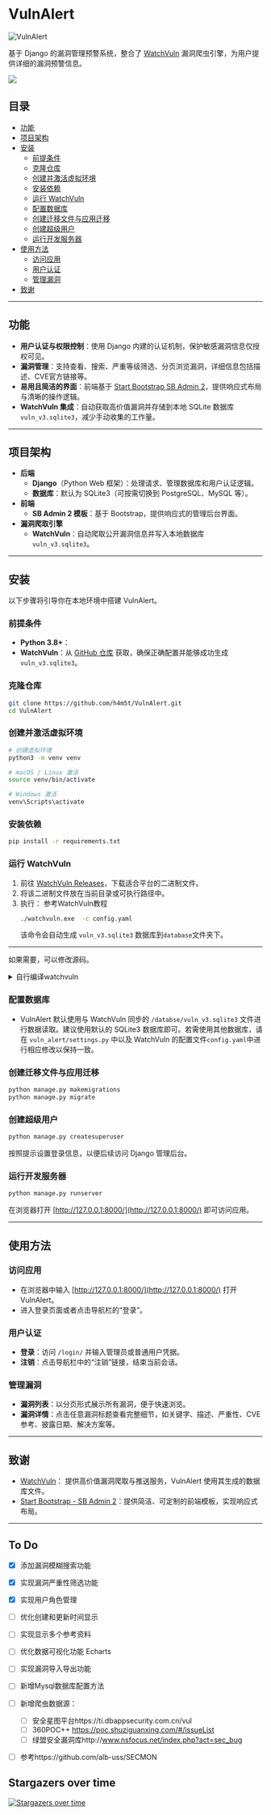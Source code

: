 # VulnAlert

![VulnAlert](https://socialify.git.ci/h4m5t/vulnalert/image?custom_description=%E5%9F%BA%E4%BA%8E+Django+%E7%9A%84%E6%BC%8F%E6%B4%9E%E7%AE%A1%E7%90%86%E9%A2%84%E8%AD%A6%E7%B3%BB%E7%BB%9F&description=1&forks=1&issues=1&logo=https%3A%2F%2Fraw.githubusercontent.com%2Fh4m5t%2Fvulnalert%2Frefs%2Fheads%2Fmain%2Fstatic%2Fimg%2Flogo.png&name=1&owner=1&stargazers=1&theme=Light)

基于 Django 的漏洞管理预警系统，整合了 [WatchVuln](https://github.com/zema1/watchvuln) 漏洞爬虫引擎，为用户提供详细的漏洞预警信息。

![](./img/vuln_list.jpg)

## 目录
- [功能](#功能)  
- [项目架构](#项目架构)  
- [安装](#安装)  
  - [前提条件](#前提条件)  
  - [克隆仓库](#克隆仓库)  
  - [创建并激活虚拟环境](#创建并激活虚拟环境)  
  - [安装依赖](#安装依赖)  
  - [运行 WatchVuln](#运行-watchvuln)  
  - [配置数据库](#配置数据库)  
  - [创建迁移文件与应用迁移](#创建迁移文件与应用迁移)  
  - [创建超级用户](#创建超级用户)  
  - [运行开发服务器](#运行开发服务器)  
- [使用方法](#使用方法)  
  - [访问应用](#访问应用)  
  - [用户认证](#用户认证)  
  - [管理漏洞](#管理漏洞)  
- [致谢](#致谢)  

---

## 功能

- **用户认证与权限控制**：使用 Django 内建的认证机制，保护敏感漏洞信息仅授权可见。  
- **漏洞管理**：支持查看、搜索、严重等级筛选、分页浏览漏洞，详细信息包括描述、CVE官方链接等。  
- **易用且简洁的界面**：前端基于 [Start Bootstrap SB Admin 2](https://startbootstrap.com/theme/sb-admin-2)，提供响应式布局与清晰的操作逻辑。  
- **WatchVuln 集成**：自动获取高价值漏洞并存储到本地 SQLite 数据库 `vuln_v3.sqlite3`，减少手动收集的工作量。  

---

## 项目架构

- **后端**  
  - **Django**（Python Web 框架）：处理请求、管理数据库和用户认证逻辑。  
  - **数据库**：默认为 SQLite3（可按需切换到 PostgreSQL、MySQL 等）。  
- **前端**  
  - **SB Admin 2 模板**：基于 Bootstrap，提供响应式的管理后台界面。  
- **漏洞爬取引擎**  
  - **WatchVuln**：自动爬取公开漏洞信息并写入本地数据库 `vuln_v3.sqlite3`。

---

## 安装

以下步骤将引导你在本地环境中搭建 VulnAlert。

### 前提条件
- **Python 3.8+**：
- **WatchVuln**：从 [GitHub 仓库](https://github.com/zema1/watchvuln) 获取，确保正确配置并能够成功生成 `vuln_v3.sqlite3`。

### 克隆仓库
```bash
git clone https://github.com/h4m5t/VulnAlert.git
cd VulnAlert
```

### 创建并激活虚拟环境
```bash
# 创建虚拟环境
python3 -m venv venv

# macOS / Linux 激活
source venv/bin/activate

# Windows 激活
venv\Scripts\activate
```

### 安装依赖
```bash
pip install -r requirements.txt
```
### 运行 WatchVuln

1. 前往 [WatchVuln Releases](https://github.com/zema1/watchvuln/releases)，下载适合平台的二进制文件。  
2. 将该二进制文件放在当前目录或可执行路径中。  
3. 执行：  参考WatchVuln教程
   ```bash
   ./watchvuln.exe  -c config.yaml
   ```
   该命令会自动生成 `vuln_v3.sqlite3` 数据库到`database`文件夹下。

---

如果需要，可以修改源码。

<details>
<summary>自行编译watchvuln</summary>


安装go环境，配置go代理：

```bash
go env -w GOPROXY=https://goproxy.cn,direct
```

进入watchvuln目录：

```bash
cd watchvuln/
```

下载依赖：

```bash
go mod tidy
```

运行项目：

```bash
go run main.go -c config.yaml
```

后台运行：

```bash
#Linux/Mac
nohup go run main.go -c config.yaml > log.txt 2>&1 &
#Win
start /b watchvuln-windows-amd64.exe -c config.yaml > logs.txt 2>&1
```

也可以编译为可执行文件再运行：

Win64:
```bash
set GOOS=windows
set GOARCH=amd64
go build -o watchvuln-windows-amd64.exe main.go
```

Linux64:
```bash
set GOOS=linux
set GOARCH=amd64
go build -o watchvuln-linux-amd64 main.go
```

macOS ARM:
```bash
set GOOS=darwin
set GOARCH=arm64
go build -o watchvuln-darwin-arm64 main.go
```

快速编译脚本`watchvuln/build.sh`：(Windows下编译脚本是build.bat)

```bash
#!/bin/bash

OUTPUT_DIR="dist"
mkdir -p $OUTPUT_DIR

export CGO_ENABLED=0

declare -a TARGETS=(
    "windows/amd64"
    "linux/amd64"
    "darwin/arm64"
)

for TARGET in "${TARGETS[@]}"
do
    GOOS=$(echo $TARGET | cut -d '/' -f 1)
    GOARCH=$(echo $TARGET | cut -d '/' -f 2)
    
    OUTPUT_NAME="watchvuln-${GOOS}-${GOARCH}"
    if [ "$GOOS" = "windows" ]; then
        OUTPUT_NAME+=".exe"
    fi
    
    echo "编译目标：$GOOS/$GOARCH -> $OUTPUT_NAME"
    env GOOS=$GOOS GOARCH=$GOARCH go build -o $OUTPUT_DIR/$OUTPUT_NAME main.go
    
    if [ $? -eq 0 ]; then
        echo "成功编译：$OUTPUT_NAME"
    else
        echo "编译失败：$OUTPUT_NAME"
    fi
done

echo "所有编译完成，输出位于 '$OUTPUT_DIR' 文件夹中。"
```

</details>



### 配置数据库

- VulnAlert 默认使用与 WatchVuln 同步的 `/databse/vuln_v3.sqlite3` 文件进行数据读取。建议使用默认的 SQLite3 数据库即可。若需使用其他数据库，请在 `vuln_alert/settings.py` 中以及 WatchVuln 的配置文件`config.yaml`中进行相应修改以保持一致。

### 创建迁移文件与应用迁移
```bash
python manage.py makemigrations
python manage.py migrate
```

### 创建超级用户
```bash
python manage.py createsuperuser
```
按照提示设置登录信息，以便后续访问 Django 管理后台。

### 运行开发服务器
```bash
python manage.py runserver
```
在浏览器打开 [http://127.0.0.1:8000/](http://127.0.0.1:8000/) 即可访问应用。

---

## 使用方法

### 访问应用
- 在浏览器中输入 [http://127.0.0.1:8000/](http://127.0.0.1:8000/) 打开 VulnAlert。
- 进入登录页面或者点击导航栏的“登录”。

### 用户认证
- **登录**：访问 `/login/` 并输入管理员或普通用户凭据。  
- **注销**：点击导航栏中的“注销”链接，结束当前会话。

### 管理漏洞
- **漏洞列表**：以分页形式展示所有漏洞，便于快速浏览。  
- **漏洞详情**：点击任意漏洞标题查看完整细节，如关键字、描述、严重性、CVE 参考、披露日期、解决方案等。

---

## 致谢

- [WatchVuln](https://github.com/zema1/watchvuln)： 提供高价值漏洞爬取与推送服务，VulnAlert 使用其生成的数据库文件。
- [Start Bootstrap - SB Admin 2](https://startbootstrap.com/theme/sb-admin-2)：提供简洁、可定制的前端模板，实现响应式布局。

---

## To Do

- [x] 添加漏洞模糊搜索功能
- [x] 实现漏洞严重性筛选功能
- [x] 实现用户角色管理
- [ ] 优化创建和更新时间显示
- [ ] 实现显示多个参考资料
- [ ] 优化数据可视化功能 Echarts
- [ ] 实现漏洞导入导出功能
- [ ] 新增Mysql数据库配置方法
- [ ] 新增爬虫数据源：
  - [ ] 安全星图平台https://ti.dbappsecurity.com.cn/vul
  - [ ] 360POC++ https://poc.shuziguanxing.com/#/issueList
  - [ ] 绿盟安全漏洞库http://www.nsfocus.net/index.php?act=sec_bug

- [ ] 参考https://github.com/alb-uss/SECMON



## Stargazers over time

[![Stargazers over time](https://starchart.cc/h4m5t/VulnAlert.svg?variant=adaptive)](https://starchart.cc/h4m5t/VulnAlert)